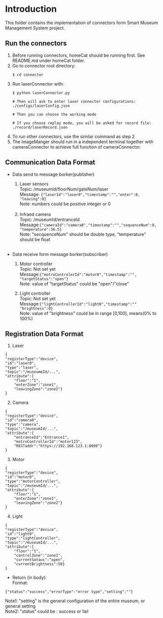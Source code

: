 # Introduction
This folder contains the implementation of connectors form Smart Museum Management System project.

## Run the connectors
1.  Before running connectors, homeCat should be running first. See README.md under homeCat folder.
2.  Go to connector root directory:
    ```
    $ cd connector
    ```
3.  Run laserConnector with:
    ```
    $ python laserConnector.py
    
    # Then will ask to enter laser connector configurations:
    ./configs/laserConfig.json
    
    # Then you can choose the working mode
    
    # If you choose replay mode, you will be asked for record file:
    ./record/laserRecord.json
    
    ```
4.  To run other connectors, use the similar command as step 2
5.  The ImageManger should run in a independent terminal together with cameraConnector to achieve full function of cameraConnector.

## Communication Data Format
* Data send to message borker(publisher)
  1. Laser sensors
   <br>Topic:   /museumId/floorNum/gateNum/laser
   <br>Message: ```{"laserId":"laser0","timestamp":"","enter":0, "leaving":0} ```
   <br>Note: numbers could be positive integer or 0
   <br/>

    2. Infraed camera
    <br>Topic:  /museumId/entranceId
	<br>Message:```{"cameraId":"camera0","timestamp":"","sequenceNum":0, "temperature":36.5} ```
	<br>Note:   "secquenceNum" should be double type, "temperature" should be float
    <br/>    

* Data receive form message borker(subscriber)
    1. Motor controller
    <br>Topic:  Not set yet
	<br>Message:```{"motroControlerId":"motor0","timestamp":"", "targetStatus":"open"}```
	<br>Note:   value of "targetStatus" could be "open"/"close"
    
    2. Light controller
    <br>Topic:  Not set yet
	<br>Message:```{"lightControllerId":"light0","timestamp":"" "brightness":0}```
	<br>Note:   value of "brightness" could be in range [0,100], means(0% to 100%)

## Registration Data Format
1. Laser
```
{
"registerType":"device",
"id":"laser0",
"type":"laser",
"topic":"/museumeId/...",
"attribute":{
    "floor":"1",
    "enterZone":"zone1",
    "leavingZone":"zone2"}
}
```
2. Camera
```
{
"registerType":"device",
"id":"camera0",
"type":"camera",
"topic":"/museumId/...",
"attribute":{
    "entranceId":"Entrance1",
    "motroControllerId":"motor123",
    "RESTaddr":"https://192.168.123.1:8090"}
}
```
3. Motor
```
{
"registerType":"device",
"id":"motor0",
"type":"motorController",
"topic":"/museumId/...",
"attribute":{
    "floor":"1",
    "enterZone":"zone1",
    "leavingZone":"zone2"}
}
```
4. Light
```
{
"registerType":"device",
"id":"light0",
"type":"lightController",
"topic":"/museumId/...",
"attribute":{
    "floor":"1",
    "controlZone":"zone1",
    "currentSataus":"open",
    "currentBrightness":50}
}
```
* Return (in body):
<br>Format: 
```
{"status":"success","errorType":"error type","setting":""}
```
Note1:  "setting" is the general configuration of the entire museum, or general setting
<br>Note2:  "status" could be : success or fail
